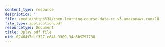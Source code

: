 ```yaml
---
content_type: resource
description: ''
file: /media/https%3A/open-learning-course-data-rc.s3.amazonaws.com/18-01sc-single-variable-calculus-fall-2010/0246497df327e648930934a5b9797738_9YgOmJdom6o.pdf
file_type: application/pdf
resourcetype: Document
title: 3play pdf file
uid: 0246497d-f327-e648-9309-34a5b9797738
---
```

